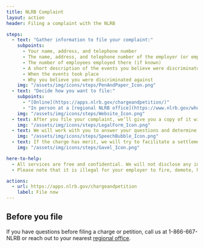 ```yaml
---
title: NLRB Complaint
layout: action
header: Filing a complaint with the NLRB

steps:
  - text: "Gather information to file your complaint:"
    subpoints:
      - Your name, address, and telephone number
      - The name, address, and telephone number of the employer (or employment agency or union) you want to file a complaint against
      - The number of employees employed there (if known)
      - A short description of the events you believe were discriminatory (for example, you were fired, demoted, harassed)
      - When the events took place
      - Why you believe you were discriminated against
    img: "/assets/img/icons/steps/PenAndPaper_Icon.png"
  - text: "Decide how you want to file:"
    subpoints:
      - "[Online](https://apps.nlrb.gov/chargeandpetition/)"
      - "In person at a [regional NLRB office](https://www.nlrb.gov/who-we-are/regional-offices)"
    img: "/assets/img/icons/steps/Website_Icon.png"
  - text: After you file your complaint, we’ll give you a copy of it with a complaint number. We’ll review your complaint and contact you if we need more information.
    img: "/assets/img/icons/steps/LegalForm_Icon.png"
  - text: We will work with you to answer your questions and determine whether an investigation is the best course of action. The average time for the investigation is 7–12 weeks.
    img: "/assets/img/icons/steps/SpeechBubble_Icon.png"
  - text: If the charge has merit, we will try to facilitate a settlement. If there is no settlement, a complaint will be issued to be heard by an Administrative Law Judge.  The NLRB will represent the charging party.
    img: "/assets/img/icons/steps/Gavel_Icon.png"

here-to-help:
  - All services are free and confidential. We will not disclose any information to your employer unless you decide to file a formal complaint.
  - Please note that it is illegal for your employer to fire, demote, harass, or otherwise retaliate against you for filing a complaint with the NLRB.

actions:
  - url: https://apps.nlrb.gov/chargeandpetition
    label: File now
---
```


## Before you file
If you have questions before filing a charge or petition, call us at 1-866-667-NLRB or reach out to your nearest [regional office](https://www.nlrb.gov/who-we-are/regional-offices).
